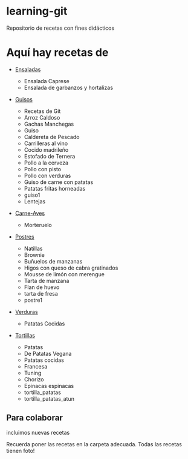 ﻿# learning-git
Repositorio de recetas con fines didácticos

Aquí hay recetas de
===================

* [Ensaladas](Ensaladas/)

	- Ensalada Caprese
	- Ensalada de garbanzos y hortalizas

* [Guisos](Guisos/)
	- Recetas de Git
	- Arroz Caldoso
	- Gachas Manchegas
	- Guiso
	- Caldereta de Pescado
	- Carrilleras al vino
	- Cocido madrileño
	- Estofado de Ternera
	- Pollo a la cerveza
	- Pollo con pisto
	- Pollo con verduras 
	- Guiso de carne con patatas  
	- Patatas fritas horneadas
	- guiso1
	- Lentejas

* [Carne-Aves](Carne-aves/)
	- Morteruelo

* [Postres](Postres/)
	- Natillas
	- Brownie
	- Buñuelos de manzanas
	- Higos con queso de cabra gratinados
	- Mousse de limón con merengue
	- Tarta de manzana
  	- Flan de huevo
	- tarta de fresa
	- postre1	

* [Verduras](Verduras/)
	- Patatas Cocidas


* [Tortillas](Tortillas/)
	- Patatas
	- De Patatas Vegana 
	- Patatas cocidas
	- Francesa
	- Tuning
	- Chorizo
	- Epinacas espinacas
	- tortilla_patatas
	- tortilla_patatas_atun  

Para colaborar
--------------

incluimos nuevas recetas

Recuerda poner las recetas en la carpeta adecuada.
Todas las recetas tienen foto!
